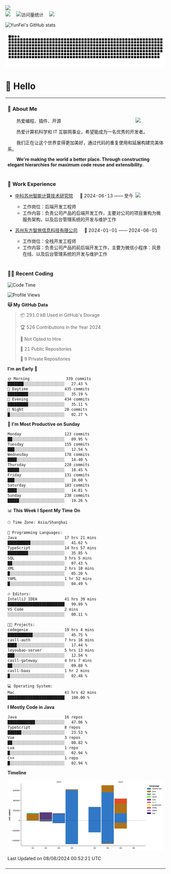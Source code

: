   <!-- dynamic typing effect 动态打字效果 -->
  <div>
    <a href="http://yunfei.plus">
      <img src="https://readme-typing-svg.demolab.com?font=Fira+Code&pause=1000&width=435&lines=console.log(%22Hello%2C%20World%22);祝您今天愉快!&center=true&size=27" />
    </a>
  </div>

  <div>
    <a href="http://yunfei.plus/"><img src="https://img.shields.io/badge/Website-博客-8c36db" /></a>&emsp;
    <!-- visitor -->
    <img src="https://komarev.com/ghpvc/?username=yunfeidog&label=Views&color=orange&style=flat" alt="访问量统计" />&emsp;
    <!-- wakatime -->    
    <a href="https://wakatime.com/@yunfeidog"><img src="https://wakatime.com/badge/user/42d0678c-368b-448b-9a77-5d21c5b55352.svg" /></a>
  </div>

![YunFei's GitHub stats](https://github-readme-stats.vercel.app/api?username=yunfeidog)

![snake](./dist/github-contribution-grid-snake.svg)

#  🙋 Hello

<table>


<tr><td>

### 🤺 About Me

<img align="right" width="88" src="https://cdn.jsdelivr.net/gh/yunfeidog/yunfeidog/assets/images/jobs.png" />

<p>&emsp;&emsp;热爱编程、插件、开源</p>
<p>&emsp;&emsp;热爱计算机科学和 IT 互联网事业，希望能成为一名优秀的开发者。</p>
<p>&emsp;&emsp;我们正在让这个世界变得更加美好，通过代码的重复使用和延展构建完美体系。</p>
<p>&emsp;&emsp;<strong>We're making the world a better place. Through constructing elegant hierarchies for maximum code reuse and extensibility.</strong></p>

</td></tr> 

<tr><td>

### 🏢 Work Experience

<img align="right" width="88" src="https://cdn.jsdelivr.net/gh/yunfeidog/yunfeidog/assets/images/yuanze.png" />

- [中科苏州智能计算技术研究院](http://iict.ac.cn/sy) &emsp; 📌 2024-06-13 —— 至今

  - 工作岗位：后端开发工程师
  - 工作内容：负责公司产品的后端开发工作，主要对公司的项目重构为微服务架构，以及后台管理系统的开发与维护工作

- [苏州东方智旅信息科技有限公司](http://www.leyoobao.com/) &emsp; 📌 2024-01-01 —— 2024-06-01

    - 工作岗位：全栈开发工程师
    - 工作内容：负责公司产品的前后端开发工作，主要为微信小程序：风景在线、以及后台管理系统的开发与维护工作


</td></tr>

<tr><td>

### 👩‍💻 Recent Coding
<!--START_SECTION:waka-->
![Code Time](http://img.shields.io/badge/Code%20Time-1%2C539%20hrs%2021%20mins-blue)

![Profile Views](http://img.shields.io/badge/Profile%20Views-2-blue)

**🐱 My GitHub Data** 

> 📦 291.0 kB Used in GitHub's Storage 
 > 
> 🏆 526 Contributions in the Year 2024
 > 
> 🚫 Not Opted to Hire
 > 
> 📜 21 Public Repositories 
 > 
> 🔑 9 Private Repositories 
 > 
**I'm an Early 🐤** 

```text
🌞 Morning                339 commits         ███████░░░░░░░░░░░░░░░░░░   27.43 % 
🌆 Daytime                435 commits         █████████░░░░░░░░░░░░░░░░   35.19 % 
🌃 Evening                434 commits         █████████░░░░░░░░░░░░░░░░   35.11 % 
🌙 Night                  28 commits          █░░░░░░░░░░░░░░░░░░░░░░░░   02.27 % 
```
📅 **I'm Most Productive on Sunday** 

```text
Monday                   123 commits         ██░░░░░░░░░░░░░░░░░░░░░░░   09.95 % 
Tuesday                  155 commits         ███░░░░░░░░░░░░░░░░░░░░░░   12.54 % 
Wednesday                178 commits         ████░░░░░░░░░░░░░░░░░░░░░   14.40 % 
Thursday                 228 commits         █████░░░░░░░░░░░░░░░░░░░░   18.45 % 
Friday                   131 commits         ███░░░░░░░░░░░░░░░░░░░░░░   10.60 % 
Saturday                 183 commits         ████░░░░░░░░░░░░░░░░░░░░░   14.81 % 
Sunday                   238 commits         █████░░░░░░░░░░░░░░░░░░░░   19.26 % 
```


📊 **This Week I Spent My Time On** 

```text
🕑︎ Time Zone: Asia/Shanghai

💬 Programming Languages: 
Java                     17 hrs 21 mins      ██████████░░░░░░░░░░░░░░░   41.62 % 
TypeScript               14 hrs 57 mins      █████████░░░░░░░░░░░░░░░░   35.85 % 
SQL                      3 hrs 5 mins        ██░░░░░░░░░░░░░░░░░░░░░░░   07.43 % 
XML                      2 hrs 10 mins       █░░░░░░░░░░░░░░░░░░░░░░░░   05.20 % 
YAML                     1 hr 52 mins        █░░░░░░░░░░░░░░░░░░░░░░░░   04.49 % 

🔥 Editors: 
IntelliJ IDEA            41 hrs 39 mins      █████████████████████████   99.89 % 
VS Code                  2 mins              ░░░░░░░░░░░░░░░░░░░░░░░░░   00.11 % 

🐱‍💻 Projects: 
codegenie                19 hrs 4 mins       ███████████░░░░░░░░░░░░░░   45.75 % 
casll-auth               7 hrs 16 mins       ████░░░░░░░░░░░░░░░░░░░░░   17.44 % 
leyoubao-server          5 hrs 13 mins       ███░░░░░░░░░░░░░░░░░░░░░░   12.54 % 
casll-gateway            4 hrs 7 mins        ██░░░░░░░░░░░░░░░░░░░░░░░   09.88 % 
casll-baas               1 hr 2 mins         █░░░░░░░░░░░░░░░░░░░░░░░░   02.48 % 

💻 Operating System: 
Mac                      41 hrs 42 mins      █████████████████████████   100.00 % 
```

**I Mostly Code in Java** 

```text
Java                     16 repos            ████████████░░░░░░░░░░░░░   47.06 % 
TypeScript               8 repos             ██████░░░░░░░░░░░░░░░░░░░   23.53 % 
Vue                      3 repos             ██░░░░░░░░░░░░░░░░░░░░░░░   08.82 % 
Lua                      1 repo              █░░░░░░░░░░░░░░░░░░░░░░░░   02.94 % 
C++                      1 repo              █░░░░░░░░░░░░░░░░░░░░░░░░   02.94 % 
```



**Timeline**

![Lines of Code chart](https://raw.githubusercontent.com/yunfeidog/yunfeidog/main/assets/bar_graph.png)


 Last Updated on 08/08/2024 00:52:21 UTC
<!--END_SECTION:waka-->

</td></tr>




<tr><td>

